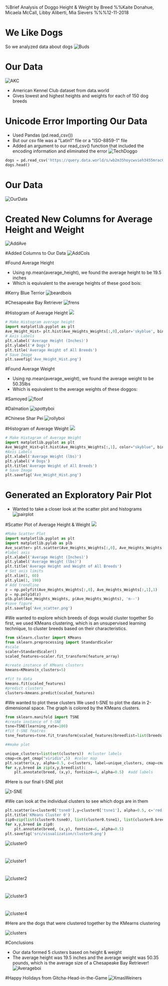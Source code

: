 %Brief Analysis of Doggo Height & Weight by Breed
%%Kaite Donahue, Micaela McCall, Libby Aliberti, Mia Sievers
%%%12-11-2018

# We Like Dogs
So we analyzed data about dogs 
![Buds](https://www.dogster.com/wp-content/uploads/2018/06/A-litter-or-group-of-puppies.jpg)

# Our Data
![AKC](https://s3.amazonaws.com/cdn-origin-etr.akc.org/wp-content/uploads/2017/10/23104658/AKC_Horizontal_1884_blue.jpg)

- American Kennel Club dataset from data.world 
- Gives lowest and highest heights and weights for each of 150 dog breeds 

# Unicode Error Importing Our Data
- Used Pandas (pd.read_csv())
- But our csv file was a "Latin1" file or a "ISO-8859-1" file
- Added an argument to our read_csv() function that included the encoding information and eliminated the error
![TechDoggo](https://us.123rf.com/450wm/acfrank84/acfrank841504/acfrank84150400007/38378085-light-brown-terrier-with-glasses-looking-at-laptop.jpg?ver=6)

```python
dogs = pd.read_csv('https://query.data.world/s/wb2m35hoycwvieh3455mrac6l5ewjs', encoding="ISO-8859-1")
dogs.head()
```

# Our Data
![OurData](src/dog_pictures/Screen%20Shot%202018-12-04%20at%206.57.16%20PM.png)

# Created New Columns for Average Height and Weight
![AddAve](src/dog_pictures/Screen%20Shot%202018-12-04%20at%206.58.19%20PM.png)

#Added Columns to Our Data
![AddCols](src/dog_pictures/Screen%20Shot%202018-12-04%20at%207.00.01%20PM.png)

#Found Average Height
- Using np.mean(average_height), we found the average height to be 19.5 inches
- Which is equivalent to the average heights of these good bois:

#Kerry Blue Terrior
![beardbois](https://minepuppy.com/wp-content/uploads/2018/03/Kerry-Blue-Terrier-breed-silver-minepuppy.jpg)

#Chesapeake Bay Retriever
![frens](https://vetstreet.brightspotcdn.com/dims4/default/3e810eb/2147483647/crop/0x0%2B0%2B0/resize/645x380/quality/90/?url=https%3A%2F%2Fvetstreet-brightspot.s3.amazonaws.com%2F96%2F97e4009e9411e0a2380050568d634f%2Ffile%2FChesapeake-Bay-Retriever-4-645mk062111.jpg)

#Histogram of Average Height
![](src/visualization/Ave_Height_Hist.png)
```python
# Make Histogram average height
import matplotlib.pyplot as plt
Ave_Height_Hist= plt.hist(Ave_Heights_Weights[:,0],color='skyblue', bins=20)
# Axis Labels 
plt.xlabel('Average Height (Inches)')
plt.ylabel('# Dogs')
plt.title('Average Height of All Breeds')
# Save Image 
plt.savefig('Ave_Height_Hist.png')
```

#Found Average Weight
- Using np.mean(average_weight), we found the average weight to be 50.35lbs
- Which is equivalent to the average weights of these doggos:

#Samoyed
![floof](https://cdn1-www.dogtime.com/assets/uploads/gallery/samoyed-dogs-and-puppies/samoyed-dogs-puppies-5.jpg)

#Dalmation
![spottyboi](https://vetstreet-brightspot.s3.amazonaws.com/ee/140380a73111e0a0d50050568d634f/file/Dalmatian-2-645mk062311.jpg)

#Chinese Shar Pei
![rollyboi](https://www2.vet.cornell.edu/sites/default/files/styles/nodecontent_default/public/Shar_pei_puppy_%28age_2_months%29.jpg?itok=qk5oS0PP)


#Histogram of Average Weight
![](src/visualization/Ave_Weight_Hist.png)
```python
# Make Histagram of Average Weight
import matplotlib.pyplot as plt
Ave_Weight_Hist=plt.hist(Ave_Heights_Weights[:,1], color="skyblue", bins=20, )
#Axis Labels
plt.xlabel('Average Weight (lbs)')
plt.ylabel('# Dogs')
plt.title('Average Weight of All Breeds')
# Save Image 
plt.savefig('Ave_Weight_Hist.png')
```

# Generated an Exploratory Pair Plot
- Wanted to take a closer look at the scatter plot and histograms
![pairplot](src/visualization/pairplot.png)


#Scatter Plot of Average Height & Weight
![](src/visualization/Ave_scatter.png)
```python
#Make Scatter Plot
import matplotlib.pyplot as plt
import matplotlib.pylab as plb
Ave_scatter= plt.scatter(Ave_Heights_Weights[:,0], Ave_Heights_Weights[:,1], s=[70], marker='*',color='skyblue')
#label axis
plt.xlabel('Average Height (Inches)')
plt.ylabel('Average Weight (lbs)')
plt.title('Average Height and Weight of All Breeds')
# Set axis limits
plt.xlim(1, 60)
plt.ylim(1, 190)
# Add trendline
z = np.polyfit(Ave_Heights_Weights[:,0], Ave_Heights_Weights[:,1],1)
p = np.poly1d(z)
plb.plot(Ave_Heights_Weights, p(Ave_Heights_Weights), 'm--')
#save figure
plt.savefig('Ave_scatter.png')
```

#We wanted to explore which breeds of dogs would cluster together
So first, we used KMeans clustering, which is an unsupervised learning technique, to cluster breeds based on their characteristics.
```python
from sklearn.cluster import KMeans
from sklearn.preprocessing import StandardScaler
#scale
scaler=StandardScaler()
scaled_features=scaler.fit_transform(feature_array)

#create instance of KMeans clusters
kmeans=KMeans(n_clusters=5)

#fit to data
kmeans.fit(scaled_features)
#predict clusters
clusters=kmeans.predict(scaled_features)
``` 

#We wanted to plot these clusters
We used t-SNE to plot the data in 2-dimensional space. The graph is colored by the KMeans clusters. 

```python
from sklearn.manifold import TSNE
#create instance of t-SNE
tsne=TSNE(learning_rate=100)
#fit t-SNE featres
tsne_features=tsne.fit_transform(scaled_features)breedlist=list(breeds.values.T.flatten())

##make plot

unique_clusters=list(set(clusters))  #cluster labels
cmap=cm.get_cmap("viridis",5)  #color map
plt.scatter(x,y, alpha=0.5, c=clusters, label=unique_clusters, cmap=cmap, vmin=-0.5, vmax=4.4) #make graph
for x,y,breed in zip(x,y,breedlist):
    plt.annotate(breed, (x,y), fontsize=4, alpha=0.5)  #add labels

```

#Here is our final t-SNE plot

![t-SNE](src/visualization/tSNE.png)


#We can look at the individual clusters to see which dogs are in them

```python
plt.scatter(x=cluster0['tsne0'],y=cluster0['tsne1'], alpha=0.5, c='red')
plt.title('KMeans Cluster 0')
zip0=zip(list(cluster0.tsne0), list(cluster0.tsne1), list(cluster0.breeds))
for x,y,breed in zip0:
    plt.annotate(breed, (x,y), fontsize=6, alpha=0.5)
plt.savefig('src/visualization/cluster0.png')
```

![cluster0](src/visualization/cluster0.png)

#

![cluster1](src/visualization/cluster1.png)

#

![cluster2](src/visualization/cluster2.png)

#

![cluster3](src/visualization/cluster3.png)

#

![cluster4](src/visualization/cluster4.png)

#Here are the dogs that were clustered together by the KMearns clustering

![clusters](src/models/clusters.png)

#Conclusions
- Our data formed 5 clusters based on height & weight 
- The average height was 19.5 inches and the average weight was 50.35 pounds, which is the average size of a Chesapeake Bay Retriever!
![Averageboi](http://www.dogbreedslist.info/uploads/allimg/dog-pictures/Chesapeake-Bay-Retriever-1.jpg)

#Happy Holidays from Gitcha-Head-in-the-Game
![XmasWeiners](https://www.saveland.ca/kcfinder/upload/images/dachshund-dog-puppy-santa-hat-Favim_com-114928.jpg)


